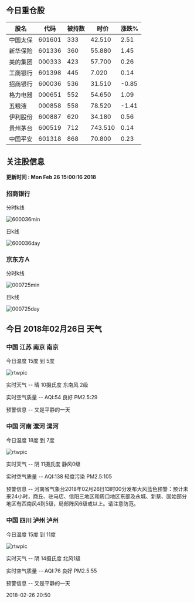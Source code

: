 
## 今日重仓股 

|股名|代码|被持数|时价|涨跌%|
|---|---|---|---|---|
|中国太保|601601|333|42.510|2.51|
|新华保险|601336|360|55.880|1.45|
|美的集团|000333|423|57.700|0.26|
|工商银行|601398|445|7.020|0.14|
|招商银行|600036|536|31.510|-0.85|
|格力电器|000651|552|54.650|1.09|
|五粮液|000858|558|78.520|-1.41|
|伊利股份|600887|620|34.180|0.56|
|贵州茅台|600519|712|743.510|0.14|
|中国平安|601318|868|70.800|0.23|

## 关注股信息
**更新时间 : Mon Feb 26 15:00:16 2018**
### 招商银行 
分时k线

![600036min](http://image.sinajs.cn/newchart/min/n/sh600036.gif)

日k线

![600036day](http://image.sinajs.cn/newchart/daily/n/sh600036.gif)

### 京东方Ａ 
分时k线

![000725min](http://image.sinajs.cn/newchart/min/n/sz000725.gif)

日k线

![000725day](http://image.sinajs.cn/newchart/daily/n/sz000725.gif)
## 今日 2018年02月26日 天气
### 中国 江苏 南京 南京

今日温度 15度 到 5度

![rtwpic](http://app1.showapi.com/weather/icon/night/00.png)

实时天气 -- 晴 10摄氏度 东南风 2级

实时空气质量 -- AQI:54 良好 PM2.5:29

预警信息 -- 又是平静的一天
    
### 中国 河南 漯河 漯河

今日温度 18度 到 7度

![rtwpic](http://app1.showapi.com/weather/icon/night/02.png)

实时天气 -- 阴 11摄氏度 静风0级

实时空气质量 -- AQI:138 轻度污染 PM2.5:105

预警信息 -- 河南省气象台2018年02月26日13时00分发布大风蓝色预警：预计未来24小时，商丘、驻马店、信阳三地区和周口地区东部及永城、新蔡、固始部分地区有西南风4到5级，局部阵风6级或以上。请注意防范。
    
### 中国 四川 泸州 泸州

今日温度 15度 到 11度

![rtwpic](http://app1.showapi.com/weather/icon/night/02.png)

实时天气 -- 阴 14摄氏度 北风1级

实时空气质量 -- AQI:76 良好 PM2.5:55

预警信息 -- 又是平静的一天
    
2018-02-26 20:50